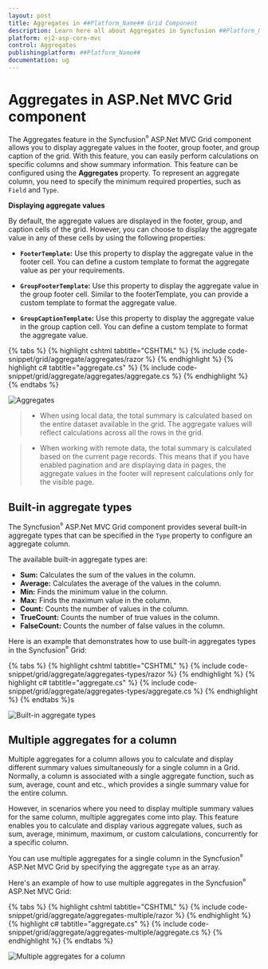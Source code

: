 ```yaml
---
layout: post
title: Aggregates in ##Platform_Name## Grid Component
description: Learn here all about Aggregates in Syncfusion ##Platform_Name## Grid component of Syncfusion Essential JS 2 and more.
platform: ej2-asp-core-mvc
control: Aggregates
publishingplatform: ##Platform_Name##
documentation: ug
---
```


# Aggregates in ASP.Net MVC Grid component

The Aggregates feature in the Syncfusion<sup style="font-size:70%">&reg;</sup> ASP.Net MVC Grid component allows you to display aggregate values in the footer, group footer, and group caption of the grid. With this feature, you can easily perform calculations on specific columns and show summary information. This feature can be configured using the **Aggregates** property. To represent an aggregate column, you need to specify the minimum required properties, such as `Field` and `Type`.

**Displaying aggregate values**

By default, the aggregate values are displayed in the footer, group, and caption cells of the grid. However, you can choose to display the aggregate value in any of these cells by using the following properties:

* **`FooterTemplate`:** Use this property to display the aggregate value in the footer cell. You can define a custom template to format the aggregate value as per your requirements.

* **`GroupFooterTemplate`:** Use this property to display the aggregate value in the group footer cell. Similar to the footerTemplate, you can provide a custom template to format the aggregate value.

* **`GroupCaptionTemplate`:** Use this property to display the aggregate value in the group caption cell. You can define a custom template to format the aggregate value.

{% tabs %}
{% highlight cshtml tabtitle="CSHTML" %}
{% include code-snippet/grid/aggregate/aggregates/razor %}
{% endhighlight %}
{% highlight c# tabtitle="aggregate.cs" %}
{% include code-snippet/grid/aggregate/aggregates/aggregate.cs %}
{% endhighlight %}
{% endtabs %}

![Aggregates](../images/aggregates/aggregates.png)

> * When using local data, the total summary is calculated based on the entire dataset available in the grid. The aggregate values will reflect calculations across all the rows in the grid.

> * When working with remote data, the total summary is calculated based on the current page records. This means that if you have enabled pagination and are displaying data in pages, the aggregate values in the footer will represent calculations only for the visible page.

## Built-in aggregate types

The Syncfusion<sup style="font-size:70%">&reg;</sup> ASP.Net MVC Grid component provides several built-in aggregate types that can be specified in the `Type` property to configure an aggregate column.

The available built-in aggregate types are:

* **Sum:** Calculates the sum of the values in the column.
* **Average:** Calculates the average of the values in the column.
* **Min:** Finds the minimum value in the column.
* **Max:** Finds the maximum value in the column.
* **Count:** Counts the number of values in the column.
* **TrueCount:** Counts the number of true values in the column.
* **FalseCount:** Counts the number of false values in the column.

Here is an example that demonstrates how to use built-in aggregates types in the Syncfusion<sup style="font-size:70%">&reg;</sup> Grid:

{% tabs %}
{% highlight cshtml tabtitle="CSHTML" %}
{% include code-snippet/grid/aggregate/aggregates-types/razor %}
{% endhighlight %}
{% highlight c# tabtitle="aggregate.cs" %}
{% include code-snippet/grid/aggregate/aggregates-types/aggregate.cs %}
{% endhighlight %}
{% endtabs %}s

![Built-in aggregate types](../images/aggregates/aggregate-types.png)

## Multiple aggregates for a column

Multiple aggregates for a column allows you to calculate and display different summary values simultaneously for a single column in a Grid. Normally, a column is associated with a single aggregate function, such as sum, average, count and etc., which provides a single summary value for the entire column.

However, in scenarios where you need to display multiple summary values for the same column, multiple aggregates come into play. This feature enables you to calculate and display various aggregate values, such as sum, average, minimum, maximum, or custom calculations, concurrently for a specific column.

You can use multiple aggregates for a single column in the Syncfusion<sup style="font-size:70%">&reg;</sup> ASP.Net MVC Grid by specifying the aggregate `type` as an array.

Here's an example of how to use multiple aggregates in the Syncfusion<sup style="font-size:70%">&reg;</sup> ASP.Net MVC Grid:

{% tabs %}
{% highlight cshtml tabtitle="CSHTML" %}
{% include code-snippet/grid/aggregate/aggregates-multiple/razor %}
{% endhighlight %}
{% highlight c# tabtitle="aggregate.cs" %}
{% include code-snippet/grid/aggregate/aggregates-multiple/aggregate.cs %}
{% endhighlight %}
{% endtabs %}

![Multiple aggregates for a column](../images/aggregates/aggregates-multiple.png)